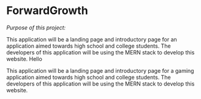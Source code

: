 # ForwardGrowth
*Purpose of this project:*

This application will be a landing page and introductory page for an application aimed towards high school and college students. The developers of this application will be using the MERN stack to develop this website. 
Hello

This application will be a landing page and introductory page for a gaming application aimed towards high school and college students. The developers of this application will be using the MERN stack to develop this website.
